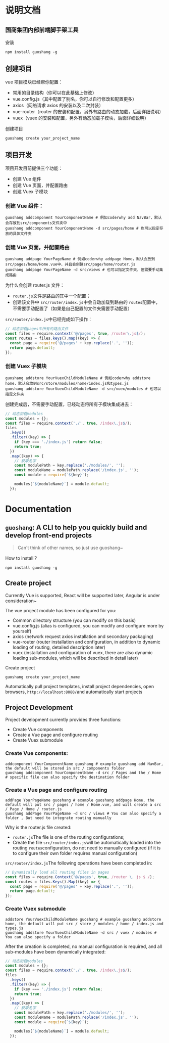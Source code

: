 # 说明文档

## `国商集团内部前端脚手架工具`

安装

```shell
npm install guoshang -g
```

## 创建项目

vue 项目模块已经帮你配置：

- 常用的目录结构（你可以在此基础上修改）
- vue.config.js（其中配置了别名，你可以自行修改和配置更多）
- axios（网络请求 axios 的安装以及二次封装）
- vue-router（router 的安装和配置，另外有路由的动态加载，后面详细说明）
- vuex（vuex 的安装和配置，另外有动态加载子模块，后面详细说明）

创建项目

```shell
guoshang create your_project_name
```

## 项目开发

项目开发目前提供三个功能：

- 创建 Vue 组件
- 创建 Vue 页面，并配置路由
- 创建 Vuex 子模块

### 创建 Vue 组件：

```shell
guoshang addcomponent YourComponentName # 例如coderwhy add NavBar，默认会存放到src/components文件夹中
guoshang addcomponent YourComponentName -d src/pages/home # 也可以指定存放的具体文件夹
```

### 创建 Vue 页面，并配置路由

```shell
guoshang addpage YourPageName # 例如coderwhy addpage Home，默认会放到src/pages/home/Home.vue中，并且会创建src/page/home/router.js
guoshang addpage YourPageName -d src/views # 也可以指定文件夹，但需要手动集成路由
```

为什么会创建 router.js 文件：

- `router.js`文件是路由的其中一个配置；
- 创建该文件中 `src/router/index.js`中会自动加载到路由的 `routes`配置中，不需要手动配置了（如果是自己配置的文件夹需要手动配置）

`src/router/index.js`中已经完成如下操作：

```js
// 动态加载pages中所有的路由文件
const files = require.context('@/pages', true, /router\.js$/);
const routes = files.keys().map((key) => {
  const page = require('@/pages' + key.replace('.', ''));
  return page.default;
});
```

### 创建 Vuex 子模块

```shell
guoshang addstore YourVuexChildModuleName # 例如coderwhy addstore home，默认会放到src/store/modules/home/index.js和types.js
guoshang addstore YourVuexChildModuleName -d src/vuex/modules # 也可以指定文件夹
```

创建完成后，不需要手动配置，已经动态将所有子模块集成进去：

```js
// 动态加载modules
const modules = {};
const files = require.context('./', true, /index\.js$/);
files
  .keys()
  .filter((key) => {
    if (key === './index.js') return false;
    return true;
  })
  .map((key) => {
    // 获取名字
    const modulePath = key.replace('./modules/', '');
    const moduleName = modulePath.replace('/index.js', '');
    const module = require(`${key}`);

    modules[`${moduleName}`] = module.default;
  });
```

# Documentation

## `guoshang`: A CLI to help you quickly build and develop front-end projects

> Can't think of other names, so just use guoshang~

How to install？

```shell
npm install guoshang -g
```

## Create project

Currently Vue is supported, React will be supported later, Angular is under consideration~

The vue project module has been configured for you:

- Common directory structure (you can modify on this basis)
- vue.config.js (alias is configured, you can modify and configure more by yourself)
- axios (network request axios installation and secondary packaging)
- vue-router (router installation and configuration, in addition to dynamic loading of routing, detailed description later)
- vuex (installation and configuration of vuex, there are also dynamic loading sub-modules, which will be described in detail later)

Create project

```shell
guoshang create your_project_name
```

Automatically pull project templates, install project dependencies, open browsers, `http://localhost:8080/`and automatically start projects

## Project Development

Project development currently provides three functions:

- Create Vue components
- Create a Vue page and configure routing
- Create Vuex submodule

### Create Vue components:

```shell
addcomponent YourComponentName guoshang # example guoshang add NavBar, the default will be stored in src / components folder
guoshang addcomponent YourComponentName -d src / Pages and the / Home # specific file can also specify the destination folder
```

### Create a Vue page and configure routing

```shell
addPage YourPageName guoshang # example guoshang addpage Home, the default will put src / pages / home / Home.vue, and will create a src / Page / Home / router.js
guoshang addPage YourPageName -d src / views # You can also specify a folder , But need to integrate routing manually
```

Why is the router.js file created:

- `router.js`The file is one of the routing configurations;
- Create the file `src/router/index.js`will be automatically loaded into the routing `routes`configuration, do not need to manually configured (if it is to configure their own folder requires manual configuration)

`src/router/index.js`The following operations have been completed in:

```js
// Dynamically load all routing files in pages
const files = require.Context('@/pages', true, /router \. js $ /);
const routes = files.Keys().Map((key) => {
  const page = require('@/pages' + key.replace('.', ''));
  return page.default;
});
```

### Create Vuex submodule

```shell
addstore YourVuexChildModuleName guoshang # example guoshang addstore home, the default will put src / store / modules / home / index.js and types.js
guoshang addstore YourVuexChildModuleName -d src / vuex / modules # You can also specify a folder
```

After the creation is completed, no manual configuration is required, and all sub-modules have been dynamically integrated:

```js
// 动态加载modules
const modules = {};
const files = require.context('./', true, /index\.js$/);
files
  .keys()
  .filter((key) => {
    if (key === './index.js') return false;
    return true;
  })
  .map((key) => {
    // 获取名字
    const modulePath = key.replace('./modules/', '');
    const moduleName = modulePath.replace('/index.js', '');
    const module = require(`${key}`);

    modules[`${moduleName}`] = module.default;
  });
```

